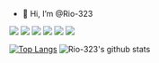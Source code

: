 - 👋 Hi, I’m @Rio-323


<img src="https://img.shields.io/badge/Spring-6DB33F?style=flat-square&logo=spring&logoColor=white"/> 
<img src="https://img.shields.io/badge/SpringBoot-6DB33F?style=flat-square&logo=springboot&logoColor=white"/> 
<img src="https://img.shields.io/badge/github-181717?style=flat-square&logo=github&logoColor=white"/> 
<img src="https://img.shields.io/badge/git-F05032?style=flat-square&logo=git&logoColor=white"/> 
<img src="https://img.shields.io/badge/java-FF81F9?style=flat-square"/>
<img src="https://img.shields.io/badge/mariaDB-003545?style=for-the-badge&logo=mariaDB&logoColor=white"> 

[![Top Langs](https://github-readme-stats.vercel.app/api/top-langs/?username=Rio-323&layout=compact)](https://github.com/Rio-323/github-readme-stats)
![Rio-323's github stats](https://github-readme-stats.vercel.app/api?username=Rio-323&show_icons=true)

